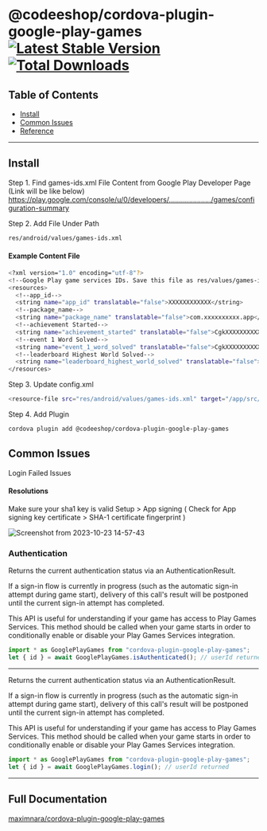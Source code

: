 # @codeeshop/cordova-plugin-google-play-games [![Latest Stable Version](https://img.shields.io/npm/v/@codeeshop/cordova-plugin-google-play-games.svg)](https://www.npmjs.com/package/@codeeshop/cordova-plugin-google-play-games) [![Total Downloads](https://img.shields.io/npm/dt/@codeeshop/cordova-plugin-google-play-games.svg)](https://npm-stat.com/charts.html?package=@codeeshop/cordova-plugin-google-play-games)

## Table of Contents

- [Install](#install)
- [Common Issues](#common-issues)
- [Reference](#reference)

---

## Install

Step 1. Find games-ids.xml File Content from Google Play Developer Page (Link will be like below)
https://play.google.com/console/u/0/developers/...................../games/configuration-summary

Step 2. Add File Under Path

```bash
res/android/values/games-ids.xml
```

#### Example Content File

```bash
<?xml version="1.0" encoding="utf-8"?>
<!--Google Play game services IDs. Save this file as res/values/games-ids.xml in your project.-->
<resources>
  <!--app_id-->
  <string name="app_id" translatable="false">XXXXXXXXXXXX</string>
  <!--package_name-->
  <string name="package_name" translatable="false">com.xxxxxxxxxx.app</string>
  <!--achievement Started-->
  <string name="achievement_started" translatable="false">CgkXXXXXXXXXX</string>
  <!--event 1 Word Solved-->
  <string name="event_1_word_solved" translatable="false">CgkXXXXXXXXXX</string>
  <!--leaderboard Highest World Solved-->
  <string name="leaderboard_highest_world_solved" translatable="false">CgkXXXXXXXXXX</string>
</resources>
```

Step 3. Update config.xml

```bash
<resource-file src="res/android/values/games-ids.xml" target="/app/src/main/res/values/games-ids.xml" />
```

Step 4. Add Plugin

```bash
cordova plugin add @codeeshop/cordova-plugin-google-play-games
```

## Common Issues

Login Failed Issues

#### Resolutions

Make sure your sha1 key is valid
Setup > App signing ( Check for App signing key certificate > SHA-1 certificate fingerprint )

![Screenshot from 2023-10-23 14-57-43](https://github.com/codeeshop-oc/cordova-plugin-google-play-games/assets/54684361/e7bf9c66-74de-4cec-942d-66fa514981bd)

### Authentication

Returns the current authentication status via an AuthenticationResult.

If a sign-in flow is currently in progress (such as the automatic sign-in attempt during game start), delivery of this call's result will be postponed until the current sign-in attempt has completed.

This API is useful for understanding if your game has access to Play Games Services. This method should be called when your game starts in order to conditionally enable or disable your Play Games Services integration.

```javascript
import * as GooglePlayGames from "cordova-plugin-google-play-games";
let { id } = await GooglePlayGames.isAuthenticated(); // userId returned
```

---

Returns the current authentication status via an AuthenticationResult.

If a sign-in flow is currently in progress (such as the automatic sign-in attempt during game start), delivery of this call's result will be postponed until the current sign-in attempt has completed.

This API is useful for understanding if your game has access to Play Games Services. This method should be called when your game starts in order to conditionally enable or disable your Play Games Services integration.

```javascript
import * as GooglePlayGames from "cordova-plugin-google-play-games";
let { id } = await GooglePlayGames.login(); // userId returned
```

---

## Full Documentation

[maximnara/cordova-plugin-google-play-games](https://github.com/maximnara/cordova-plugin-google-play-games)
